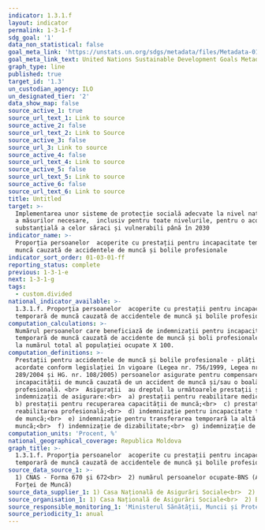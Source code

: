 ```yaml
---
indicator: 1.3.1.f
layout: indicator
permalink: 1-3-1-f
sdg_goal: '1'
data_non_statistical: false
goal_meta_link: 'https://unstats.un.org/sdgs/metadata/files/Metadata-01-03-01a.pdf'
goal_meta_link_text: United Nations Sustainable Development Goals Metadata (pdf 894kB)
graph_type: line
published: true
target_id: '1.3'
un_custodian_agency: ILO
un_designated_tier: '2'
data_show_map: false
source_active_1: true
source_url_text_1: Link to source
source_active_2: false
source_url_text_2: Link to Source
source_active_3: false
source_url_3: Link to source
source_active_4: false
source_url_text_4: Link to source
source_active_5: false
source_url_text_5: Link to source
source_active_6: false
source_url_text_6: Link to source
title: Untitled
target: >-
  Implementarea unor sisteme de protecție socială adecvate la nivel național și
  a măsurilor necesare,  inclusiv pentru toate nivelurile, pentru o acoperire
  substanțială a celor săraci și vulnerabili până în 2030
indicator_name: >-
  Proporția persoanelor  acoperite cu prestații pentru incapacitate temporară de
  muncă cauzată de accidentele de muncă și bolile profesionale
indicator_sort_order: 01-03-01-ff
reporting_status: complete
previous: 1-3-1-e
next: 1-3-1-g
tags:
  - custom.divided
national_indicator_available: >-
  1.3.1.f. Proporția persoanelor  acoperite cu prestații pentru incapacitate
  temporară de muncă cauzată de accidentele de muncă și bolile profesionale
computation_calculations: >-
  Numărul persoanelor care beneficiază de indemnizații pentru incapacitate
  temporară de muncă cauzată de accidente de muncă și boli profesionale raportat
  la numărul total al populației ocupate X 100.
computation_definitions: >-
  Prestații pentru accidentele de muncă și bolile profesionale - plăți sociale
  acordate conform legislației în vigoare (Legea nr. 756/1999, Legea nr.
  289/2004 și HG. nr. 108/2005) persoanelor asigurate pentru compensarea
  incapacității de muncă cauzată de un accident de muncă și/sau o boală
  profesională. <br>  Asigurații  au dreptul la următoarele prestații și 
  indemnizații de asigurare:<br>  a) prestații pentru reabilitare medicală;<br> 
  b) prestații pentru recuperarea capacității de muncă;<br>  c) prestații pentru
  reabilitarea profesională;<br>  d) indemnizație pentru incapacitate temporară
  de muncă;<br>  e) indemnizație pentru transferarea temporară la altă
  muncă;<br>  f) indemnizație de dizabilitate;<br>  g) indemnizație de deces.
computation_units: 'Procent, %'
national_geographical_coverage: Republica Moldova
graph_title: >-
  1.3.1.f. Proporția persoanelor  acoperite cu prestații pentru incapacitate
  temporară de muncă cauzată de accidentele de muncă și bolile profesionale
source_data_source_1: >-
  1) CNAS - Forma 670 și 672<br>  2) numărul persoanelor ocupate-BNS (Ancheta
  Forței de Muncă)
source_data_supplier_1: 1) Casa Națională de Asigurări Sociale<br>  2) Biroul Național de Statistică
source_organisation_1: 1) Casa Națională de Asigurări Sociale<br>  2) Biroul Național de Statistică
source_responsible_monitoring_1: 'Ministerul Sănătății, Muncii și Protecției Sociale'
source_periodicity_1: anual
---
```

